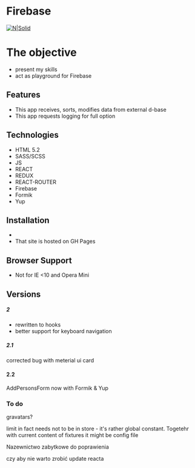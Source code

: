 # Firebase

[![N|Solid](https://cldup.com/dTxpPi9lDf.thumb.png)](https://nodesource.com/products/nsolid)

# The objective

-   present my skills
-   act as playground for Firebase

## Features

-   This app receives, sorts, modifies data from external d-base
-   This app requests logging for full option

## Technologies

-   HTML 5.2
-   SASS/SCSS
-   JS
-   REACT
-   REDUX
-   REACT-ROUTER
-   Firebase
-   Formik
-   Yup

## Installation

-
-   That site is hosted on GH Pages

## Browser Support

-   Not for IE <10 and Opera Mini

## Versions

##### 2

-   rewritten to hooks
-   better support for keyboard navigation

##### 2.1

corrected bug with meterial ui card

#### 2.2

AddPersonsForm now with Formik & Yup

### To do

gravatars?

limit in fact needs not to be in store - it's rather global constant. Togetehr with current content of
fixtures it might be config file

Nazewnictwo zabytkowe do poprawienia

czy aby nie warto zrobić update reacta
